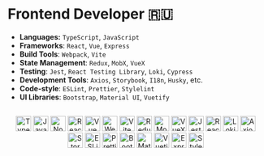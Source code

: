 # Frontend Developer 🇷🇺

- **Languages:** `TypeScript`, `JavaScript`
- **Frameworks**: `React`, `Vue`, `Express`
- **Build Tools**: `Webpack`, `Vite`
- **State Management**: `Redux`, `MobX`, `VueX`
- **Testing**: `Jest`, `React Testing Library`, `Loki`, `Cypress`
- **Development Tools**: `Axios`, `Storybook`, `I18n`, `Husky`, etc.
- **Code-style**: `ESLint`, `Prettier`, `Stylelint`
- **UI Libraries**: `Bootstrap`, `Material UI`, `Vuetify`

##
<div align="center">
  <img src="https://cdn.jsdelivr.net/gh/devicons/devicon/icons/typescript/typescript-original.svg" alt="TypeScript" width="30" height="30" title="TypeScript"/>
  <img src="https://cdn.jsdelivr.net/gh/devicons/devicon/icons/javascript/javascript-original.svg" alt="JavaScript" width="30" height="30" title="JavaScript"/>
  <img src="https://cdn.jsdelivr.net/gh/devicons/devicon/icons/nodejs/nodejs-original.svg" alt="Node.js" width="30" height="30" title="Node.js"/>

  <img src="https://cdn.jsdelivr.net/gh/devicons/devicon/icons/react/react-original.svg" alt="React" width="30" height="30" title="React"/>
  <img src="https://cdn.jsdelivr.net/gh/devicons/devicon/icons/vuejs/vuejs-original.svg" alt="Vue" width="30" height="30" title="Vue.js"/>

  <img src="https://cdn.jsdelivr.net/gh/devicons/devicon/icons/webpack/webpack-original.svg" alt="Webpack" width="30" height="30" title="Webpack"/>
  <img src="https://cdn.jsdelivr.net/gh/devicons/devicon/icons/vite/vite-original.svg" alt="Vite" width="30" height="30" title="Vite"/>

  <img src="https://cdn.jsdelivr.net/gh/devicons/devicon/icons/redux/redux-original.svg" alt="Redux" width="30" height="30" title="Redux"/>
  <img src="https://cdn.jsdelivr.net/gh/devicons/devicon/icons/mobx/mobx-original.svg" alt="MobX" width="30" height="30" title="MobX"/>
  <img src="https://cdn.jsdelivr.net/gh/devicons/devicon/icons/vuejs/vuejs-original.svg" alt="VueX" width="30" height="30" title="VueX"/>

  <img src="https://cdn.jsdelivr.net/gh/devicons/devicon/icons/jest/jest-plain.svg" alt="Jest" width="30" height="30" title="Jest"/>
  <img src="https://testing-library.com/img/octopus-128x128.png" alt="React Testing Library" width="30" height="30" title="React Testing Library"/>
  <img src="https://avatars.githubusercontent.com/u/44281093?s=200&v=4" alt="Loki" width="30" height="30" title="Loki"/>

  <img src="https://avatars.githubusercontent.com/u/32372333?s=200&v=4" alt="Axios" width="30" height="30" title="Axios"/>
  <img src="https://cdn.jsdelivr.net/gh/devicons/devicon/icons/storybook/storybook-original.svg" alt="Storybook" width="30" height="30" title="Storybook"/>

  <img src="https://cdn.jsdelivr.net/gh/devicons/devicon/icons/eslint/eslint-original.svg" alt="ESLint" width="30" height="30" title="ESLint"/>
  <img src="https://prettier.io/icon.png" alt="Prettier" width="30" height="30" title="Prettier"/>


  <img src="https://cdn.jsdelivr.net/gh/devicons/devicon/icons/bootstrap/bootstrap-original.svg" alt="Bootstrap" width="30" height="30" title="Bootstrap"/>
  <img src="https://cdn.worldvectorlogo.com/logos/material-ui-1.svg" alt="Material UI" width="30" height="30" title="Material UI"/>
  <img src="https://cdn.jsdelivr.net/gh/devicons/devicon/icons/vuetify/vuetify-original.svg" alt="Vuetify" width="30" height="30" title="Vuetify"/>

  <img src="https://cdn.jsdelivr.net/gh/devicons/devicon/icons/express/express-original.svg" alt="Express" width="30" height="30" title="Express"/>
  <img src="https://cdn.jsdelivr.net/gh/gilbarbara/logos@master/logos/stylelint.svg" alt="Stylelint" width="30" height="30" title="Stylelint"/>
</div>
